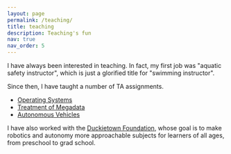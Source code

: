 ```yaml
---
layout: page
permalink: /teaching/
title: teaching
description: Teaching's fun
nav: true
nav_order: 5
---
```


I have always been interested in teaching. In fact, my first job was "aquatic safety instructor",
which is just a glorified title for "swimming instructor".

Since then, I have taught a number of TA assignments.

- [Operating Systems](https://admission.umontreal.ca/cours-et-horaires/cours/ift-2245/)
- [Treatment of Megadata](https://admission.umontreal.ca/cours-et-horaires/cours/ift-6501/)
- [Autonomous Vehicles](https://admission.umontreal.ca/cours-et-horaires/cours/ift-6757/)

I have also worked with the [Duckietown Foundation](https://www.duckietown.org/about/duckietown-foundation), whose goal is to
make robotics and autonomy more approachable subjects for learners of all ages, from preschool to grad school.
